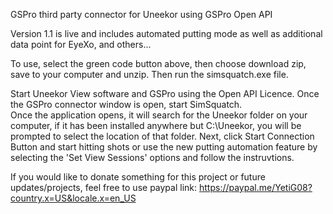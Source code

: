 GSPro third party connector for Uneekor using GSPro Open API

Version 1.1 is live and includes automated putting mode as well as additional data point for EyeXo, and others...

To use, select the green code button above, then choose download zip, save to your computer and unzip.  Then run the simsquatch.exe file.

Start Uneekor View software and GSPro using the Open API Licence.  Once the GSPro connector window is open, start SimSquatch.  
Once the application opens, it will search for the Uneekor folder on your computer, if it has been installed anywhere but C:\Uneekor, you will be prompted to select the location of that folder.
Next, click Start Connection Button and start hitting shots or use the new putting automation feature by selecting the 'Set View Sessions' options and follow the instruvtions.  




If you would like to donate something for this project or future updates/projects, feel free to use paypal link:  https://paypal.me/YetiG08?country.x=US&locale.x=en_US
